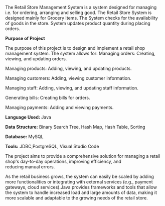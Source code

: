 The Retail Store Management System is a system designed for managing i.e. for ordering, arranging and selling good. The Retail Store System is designed mainly for Grocery Items. The System checks for the availability of goods in the store. System updates product quantity during placing orders.

**Purpose of Project**

The purpose of this project is to design and implement a retail shop management system. The system allows for:
Managing orders: Creating, viewing, and updating orders.


Managing products: Adding, viewing, and updating products.

Managing customers: Adding, viewing customer information.

Managing staff: Adding, viewing, and updating staff information.

Generating bills: Creating bills for orders.

Managing payments: Adding and viewing payments.

**Language Used:** Java

**Data Structure:** Binary Search Tree, Hash Map, Hash Table, Sorting

**Database:** MySQL

**Tools:** JDBC,PostgreSQL, Visual Studio Code

The project aims to provide a comprehensive solution for managing a retail shop's day-to-day operations, 
improving efficiency, and reducing manual errors.

As the retail business grows, the system can easily be scaled by adding more functionalities or integrating with external services (e.g., payment gateways, cloud services).Java provides frameworks and tools that allow the system to handle increased load and large amounts of data, making it more scalable and adaptable to the growing needs of the retail store.
